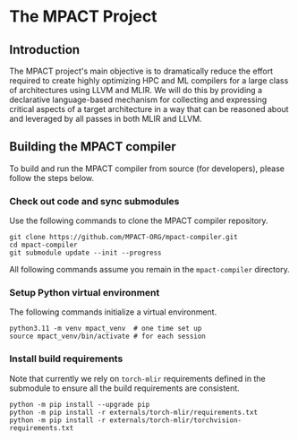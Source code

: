 # The MPACT Project

## Introduction

The MPACT project's main objective is to dramatically reduce the effort
required to create highly optimizing HPC and ML compilers for a large class
of architectures using LLVM and MLIR.  We will do this by providing a
declarative language-based mechanism for collecting and expressing
critical aspects of a target architecture in a way that can be reasoned
about and leveraged by all passes in both MLIR and LLVM.

## Building the MPACT compiler

To build and run the MPACT compiler from source (for developers),
please follow the steps below.

### Check out code and sync submodules

Use the following commands to clone the MPACT compiler repository.

```shell
git clone https://github.com/MPACT-ORG/mpact-compiler.git
cd mpact-compiler
git submodule update --init --progress
```

All following commands assume you remain in the `mpact-compiler` directory.

### Setup Python virtual environment

The following commands initialize a virtual environment.

```shell
python3.11 -m venv mpact_venv  # one time set up
source mpact_venv/bin/activate # for each session
```

### Install build requirements

Note that currently we rely on `torch-mlir` requirements defined in the
submodule to ensure all the build requirements are consistent.

```shell
python -m pip install --upgrade pip
python -m pip install -r externals/torch-mlir/requirements.txt
python -m pip install -r externals/torch-mlir/torchvision-requirements.txt
```
